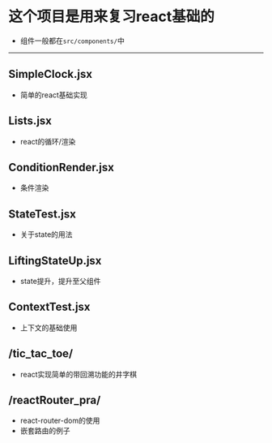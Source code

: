 # 这个项目是用来复习react基础的
- 组件一般都在`src/components/`中
--- 
## SimpleClock.jsx
- 简单的react基础实现

## Lists.jsx
- react的循环/渲染

## ConditionRender.jsx
- 条件渲染

## StateTest.jsx
- 关于state的用法

## LiftingStateUp.jsx
- state提升，提升至父组件

## ContextTest.jsx
- 上下文的基础使用

## /tic_tac_toe/
- react实现简单的带回溯功能的井字棋

## /reactRouter_pra/
- react-router-dom的使用
- 嵌套路由的例子